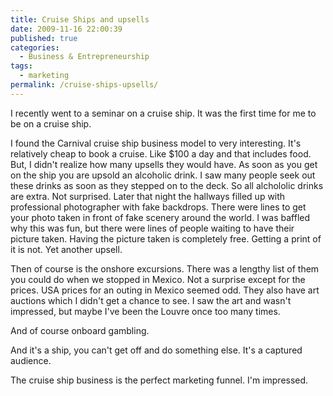 ```yaml
---
title: Cruise Ships and upsells
date: 2009-11-16 22:00:39
published: true
categories:
  - Business & Entrepreneurship
tags:
  - marketing
permalink: /cruise-ships-upsells/
---
```

I recently went to a seminar on a cruise ship. It was the first time for me to be on a cruise ship.

I found the Carnival cruise ship business model to very interesting. It's relatively cheap to book a cruise. Like $100 a day and that includes food. But, I didn't realize how many upsells they would have. As soon as you get on the ship you are upsold an alcoholic drink. I saw many people seek out these drinks as soon as they stepped on to the deck. So all alchololic drinks are extra. Not surprised. Later that night the hallways filled up with professional photographer with fake backdrops. There were lines to get your photo taken in front of fake scenery around the world. I was baffled why this was fun, but there were lines of people waiting to have their picture taken. Having the picture taken is completely free. Getting a print of it is not. Yet another upsell.

Then of course is the onshore excursions. There was a lengthy list of them you could do when we stopped in Mexico. Not a surprise except for the prices. USA prices for an outing in Mexico seemed odd. They also have art auctions which I didn't get a chance to see. I saw the art and wasn't impressed, but maybe I've been the Louvre once too many times.

And of course onboard gambling.

And it's a ship, you can't get off and do something else. It's a captured audience.

The cruise ship business is the perfect marketing funnel. I'm impressed.
